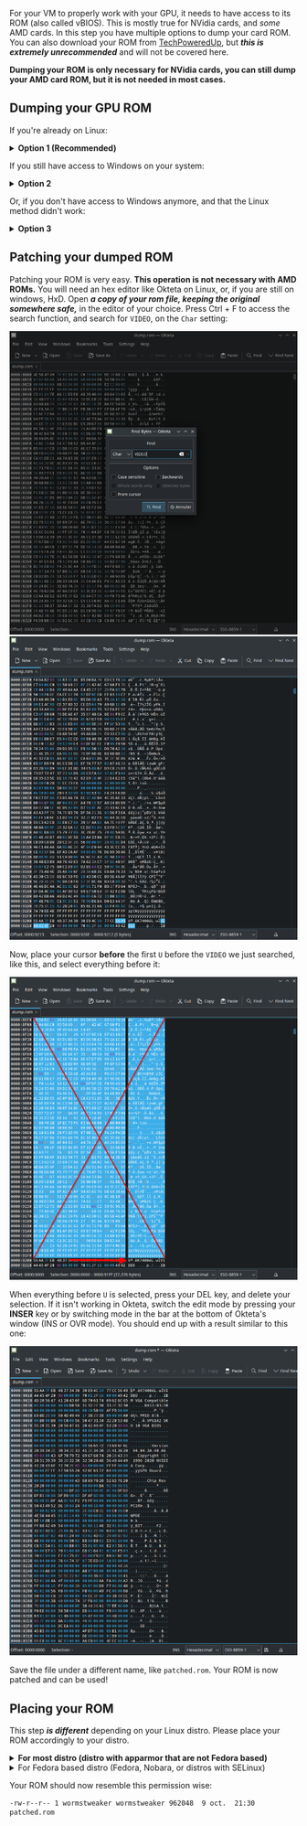 For your VM to properly work with your GPU, it needs to have access to its ROM (also called vBIOS). This is mostly true for NVidia cards, and *some* AMD cards. In this step you have multiple options to dump your card ROM. You can also download your ROM from [TechPoweredUp](https://www.techpowerup.com/vgabios/), but ***this is extremely unrecommended*** and will not be covered here.

**Dumping your ROM is only necessary for NVidia cards, you can still dump your AMD card ROM, but it is not needed in most cases.**

## Dumping your GPU ROM

If you're already on Linux:
<details>
    <summary><strong>Option 1 (Recommended)</strong></summary>
    <details>
        <summary>Tool for NVidia</summary>
        Download the latest version of <a href="https://www.techpowerup.com/download/nvidia-nvflash/">NVFlash Linux</a> in an easily accessible folder (your "Documents" or your "home" folder for example), and unzip the file. You should now have multiple folders for different architectures, the one we are most likely interested in is <strong>x64</strong>. Take note of the file name, it should be something like <code>nvflash</code>.
    </details>
    <details>
        <summary>Tool for AMD</summary>
        Download the latest version of <a href="https://www.techpowerup.com/download/ati-atiflash/">AMDVBFlash / ATI ATIFlash Linux</a> in an easily accessible folder (your "Documents" or your "home" folder for example), and unzip the file. Take note of the file name, it should be something like <code>amdvbflash</code>.
    </details>
    <br>
    Open a TTY with&nbsp;<code>Ctrl + Alt + F2</code> (Try multiple combinations with F&nbsp;<code>X</code>, as it can be different on your distro)<br>
    <img src="images/tty/TTY.gif"/><br>
    Stop your Display Manager, the command is different depending on your distro DM, here are a few examples:
    <details>
        <summary>Gnome Display Manager (GDM)</summary>
        <pre>sudo systemctl stop gdm3</pre>
    </details>
    <details>
        <summary>Simple Desktop Display Manager (SDDM)</summary>
        <pre>sudo systemctl stop sddm</pre>
    </details>
    <details>
        <summary>LightDM</summary>
        <pre>sudo systemctl stop lightdm</pre>
    </details>
    <i>For Ubuntu users: Go at the end of this sub-section, special instructions await you for this step.</i><br>
    Don't hesitate to Google the command for your specific DM.
    <br>
    <br>
    To successfully dump your GPU rom, you need to tell your kernel to stop using the drivers for it.
    We can do this with the&nbsp;<code>rmmod</code> command.
    Alternatively, <strong>if rmmod isn't an available command on your distro,</strong> you can use&nbsp;<code>modprobe -r</code> instead, the syntax is the same, simply replace it in the commands.
    <br>
    To unload the driver kernel modules, run the following commands in order from top to bottom, specific to your GPU:
    <table>
        <tr>
            <th>NVidia</th>
            <th>AMD</th>
        </tr>
        <tr>
            <th>sudo rmmod nvidia_uvm</th>
            <th>sudo rmmod drm_kms_helper</th>
        </tr>
        <tr>
            <th>sudo rmmod nvidia_drm</th>
            <th>sudo rmmod amdgpu</th>
        </tr>
        <tr>
            <th>sudo rmmod nvidia_modeset</th>
            <th>sudo rmmod radeon</th>
        </tr>
        <tr>
            <th>sudo rmmod nvidia</th>
            <th></th>
        </tr>
    </table>
    <i>Note for NVidia GPUs: Sometimes, a service named <code>nvidia-persistenced</code> can stop you from unloading certain modules. Simply stop this service with <code>sudo systemctl stop nvidia-persistenced</code> to get rid of it temporarily. Since the 5.1X version of the Linux Kernel, the drm_kms_helper and drm are builtin the kernel, and cannot be unloaded, you can safely ignore them if they don't unload.</i>
    <br>
    <img src="images/tty/TTY_nvidia_unload.png"/><br>
    <br>
    Now, place yourself in the folder containing nvflash/amdvbflash, make it executable with <code>chmod +x</code>, and dump your rom:
    <table>
        <tr>
            <th>NVidia</th>
            <th>AMD</th>
        </tr>
        <tr>
            <th>sudo chmod +x nvflash</th>
            <th>sudo chmod +x amdvbflash</th>
        </tr>
        <tr>
            <th>sudo ./nvflash --save vbios.rom</th>
            <th>sudo ./amdvbflash -s 0 vbios.rom</th>
        </tr>
    </table>
<i>Note for AMD GPUs: 0 in this previous command is your adapter, if yours isn't 0, you can figure out which number you need to put here using <code>sudo ./amdvbflash -i</code></i>
    <br>
    <br>
    Results of the dump:
    <details>
        <summary>For NVidia</summary>
        <img src="images/tty/TTY_nvidia_save.png"/>
    </details>
    <details>
        <summary>For AMD</summary>
        <img src="images/tty/TTY_amd_save.png"/>
    </details>
    <br>
    We now need to reload the modules we unloaded previously. You can do so by simply typing the unloads command we did earlier, in reverse order, and replacing <code>rmmod</code> by <code>modprobe</code> like so:
    <table>
        <tr>
            <th>NVidia</th>
            <th>AMD</th>
        </tr>
        <tr>
            <th>sudo modprobe nvidia</th>
            <th>sudo modprobe drm_kms_helper</th>
        </tr>
        <tr>
            <th>sudo modprobe nvidia_uvm</th>
            <th>sudo modprobe amdgpu</th>
        </tr>
        <tr>
            <th>sudo modprobe nvidia_drm</th>
            <th>sudo modprobe radeon</th>
        </tr>
        <tr>
            <th>sudo modprobe nvidia_modeset</th>
            <th></th>
        </tr>
    </table>
    <br>
    Likewise, after reloading the kernel modules, we now need to restart our display manager, here are a few examples:
    <details>
        <summary>Gnome Display Manager (GDM)</summary>
        <pre>sudo systemctl restart gdm3</pre>
    </details>
    <details>
        <summary>Simple Desktop Display Manager (SDDM)</summary>
        <pre>sudo systemctl restart sddm</pre>
    </details>
    <details>
        <summary>LightDM</summary>
        <pre>sudo systemctl restart lightdm</pre>
    </details>
    <br>
    You can also reboot your host with<code>sudo reboot</code> instead of reloading all the modules.
    <br>
    <br>
    You should now have a dumped GPU rom, specific to your GPU.
    <br>
    <details>
        <summary>Special section for Ubuntu 22 (and probably next versions)</summary>
        Ubuntu 22 has a very annoying way to stop your DE. It uses something different from other Debian based distro. You first need to disable your DE like this:
        <pre>sudo systemctl set-default multi-user
gnome-session-quit</pre>
        This will set your default display mode to a TTY, and stop gnome. At this point, follow the previous steps of the guide to dump your vBios normally. When you are done, you can restore your DE with this:
        <pre>sudo systemctl set-default graphical
sudo systemctl start gdm3</pre>
        <br>
        <i>Save yourself, don't use the mess that is Ubuntu 22.</i>
        <br>
    </details>
</details>

If you still have access to Windows on your system:
<details>
    <summary><strong>Option 2</strong></summary>
    Start up Windows 10 and install GPU-Z. Run it, and click on this icon.
    <br>
    <img src="uploads/fc5745a7ff92aa34bf3db2abb7a8b997/image.png"/>
    <br>
    This should save a vbios file for you. Keep it safe on a USB stick or external drive, to transfer it on Linux later. You can keep Windows opened for the next step, as you can edit your vbios using <a href='https://mh-nexus.de/en/hxd/'>HxD</a> instead of Okteta.
</details>

Or, if you don't have access to Windows anymore, and that the Linux method didn't work:
<details>
    <summary><strong>Option 3</strong></summary>
    You can try to create a FreeDOS USB stick, to boot on and use nvflash/atiflash.
    <br>
    <a href='https://unetbootin.github.io/'>Download UNetbootin</a>, run the software (<code>chmod +x</code> the executable then run it from your terminal as root), select the FreeDOS distribution, and flash it on a USB stick (as the live USB iso is less than 500mb, a 1Gb USB stick or higher is enough).<br> If UNetbootin cannot see your USB stick, format it as fat32. Once your USB is formatted, and FreeDOS is installed, copy the <strong>DOS</strong> version of nvflash/amdvbflash (As the time of writing, the DOS latest version of AMDVBFlash is 4.68, the latest DOS version of nvflash is 5.163) on the USB stick.<br>
    Reboot your host, and boot on your newly made FreeDOS USB. Since FreeDOS emulates a DOS environment, you will probably have to set your boot mode to Legacy temporarily, <strong>do not forget to set it back to UEFI after you are done.</strong> On the FreeDOS boot menu, quickly select option 5, you will be put in a DOS prompt. Move yourself to the B: drive (Simply type <code>B:</code>), and check that the nvflash/amdvbflash tools are correctly on your USB, using the DIR command. You should see the exe file alongside the FreeDOS files.<br>
    Now, like in Options 1, you can run the dumping software, and get your rom.
    <table>
        <tr>
            <th>NVidia</th>
            <th>AMD</th>
        </tr>
        <tr>
            <th>nvflash.exe --save vbios.rom</th>
            <th>amdvbflash.exe -s 0 vbios.rom</th>
        </tr>
    </table>
    Your rom should now be saved on your USB stick. To reboot, press your power button once, to trigger an ACPI shutdown, as there is no shutdown or reboot command in FreeDOS. <strong> Don't forget to set back your system to UEFI boot.</strong>
    <br>
    <br>
    Alternatively, if this method still doesn't work, you can try out <a href="https://www.hirensbootcd.org/download/">Hiren's Boot CD</a> and use Option 2 once you are booted on it.
    <br>
    As a complementary ressource, you can consult the <a href="http://wiki.freedos.org/wiki/index.php/How_to_Create_a_USB_Boot_Disk_Using_FreeDOS">FreeDOS wiki</a> for more explanations and tips on how to create a USB stick with FreeDOS on it.
</details>

## Patching your dumped ROM

Patching your ROM is very easy. **This operation is not necessary with AMD ROMs.** You will need an hex editor like Okteta on Linux, or, if you are still on windows, HxD. Open ***a copy of your rom file, keeping the original somewhere safe,*** in the editor of your choice. Press Ctrl + F to access the search function, and search for `VIDEO`, on the `Char` setting:

![okteta search](images/okteta/okteta_search.png)
![okteta search result](images/okteta/okteta_result.png)

Now, place your cursor **before** the first `U` before the `VIDEO` we just searched, like this, and select everything before it:

![okteta rom header removal](images/okteta/okteta_header_removal.png)

When everything before `U` is selected, press your DEL key, and delete your selection. If it isn't working in Okteta, switch the edit mode by pressing your **INSER** key or by switching mode in the bar at the bottom of Okteta's window (INS or OVR mode). You should end up with a result similar to this one:

![okteta result](images/okteta/okteta_final.png)

Save the file under a different name, like `patched.rom`. Your ROM is now patched and can be used!

## Placing your ROM

This step ***is different*** depending on your Linux distro. Please place your ROM accordingly to your distro.

<details>
    <summary><b>For most distro (distro with apparmor that are not Fedora based)</b></summary>
Create a folder called <code>vgabios</code> in <code>/usr/share/</code>
<pre>
sudo mkdir /usr/share/vgabios
</pre>
Place your patched ROM in the newly created directory, and sets its permissions:
<pre>
cp ./patched.rom /usr/share/vgabios/
cd /usr/share/vgabios
sudo chmod -R 660 patched.rom
sudo chown yourusername:yourusername patched.rom
</pre>
</details>
<details>
    <summary>For Fedora based distro (Fedora, Nobara, or distros with SELinux)</summary>
Create a folder called <code>vgabios</code> in <code>/var/lib/libvirt/</code>
<pre>
sudo mkdir /var/lib/libvirt/vgabios
</pre>
Place your patched ROM in the newly created directory, and sets its permissions:
<pre>
cp ./patched.rom /var/lib/libvirt/vgabios/
cd /var/lib/libvirt/vgabios/
sudo chmod -R 660 patched.rom
sudo chown yourusername:yourusername patched.rom
</pre>
Set the SELinux context for the file:
<pre>
sudo semanage fcontext -a -t virt_image_t /var/lib/libvirt/vgabios/patched.rom
sudo restorecon -v /var/lib/libvirt/vbios/patched.rom
</pre>
</details>

Your ROM should now resemble this permission wise:
```
-rw-r--r-- 1 wormstweaker wormstweaker 962048  9 oct.  21:30 patched.rom
```